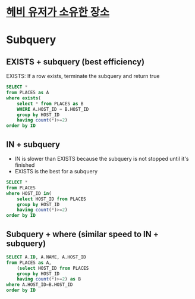 # [헤비 유저가 소유한 장소](https://school.programmers.co.kr/learn/courses/30/lessons/77487)
# Subquery 
## EXISTS + subquery (best efficiency)
EXISTS: If a row exists, terminate the subquery and return true
~~~sql
SELECT *
from PLACES as A
where exists(
    select * from PLACES as B
    WHERE A.HOST_ID = B.HOST_ID
    group by HOST_ID
    having count(*)>=2)
order by ID
~~~

## IN + subquery
- IN is slower than EXISTS because the subquery is not stopped until it's finished
- EXISTS is the best for a subquery
~~~sql
SELECT *
from PLACES
where HOST_ID in(
    select HOST_ID from PLACES
    group by HOST_ID
    having count(*)>=2)
order by ID
~~~

## Subquery + where (similar speed to IN + subquery)
~~~sql
SELECT A.ID, A.NAME, A.HOST_ID
from PLACES as A,
    (select HOST_ID from PLACES
    group by HOST_ID
    having count(*)>=2) as B
where A.HOST_ID=B.HOST_ID
order by ID
~~~
